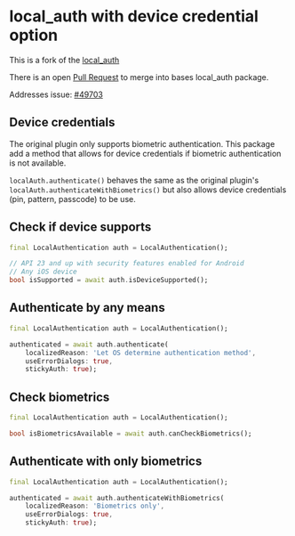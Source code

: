 # local_auth with device credential option

This is a fork of the [local_auth](https://github.com/flutter/plugins/tree/master/packages/local_auth)

There is an open [Pull Request](https://github.com/flutter/plugins/pull/2489) to merge into bases local_auth package.

Addresses issue: [#49703](https://github.com/flutter/flutter/issues/49703)

## Device credentials

The original plugin only supports biometric authentication. This package add a method that allows for device credentials if biometric authentication is not available.

`localAuth.authenticate()` behaves the same as the original plugin's `localAuth.authenticateWithBiometrics()` but also allows device credentials (pin, pattern, passcode) to be use.

## Check if device supports

```dart
final LocalAuthentication auth = LocalAuthentication();

// API 23 and up with security features enabled for Android
// Any iOS device
bool isSupported = await auth.isDeviceSupported();
```

## Authenticate by any means

```dart
final LocalAuthentication auth = LocalAuthentication();

authenticated = await auth.authenticate(
    localizedReason: 'Let OS determine authentication method',
    useErrorDialogs: true,
    stickyAuth: true);
```

## Check biometrics

```dart
final LocalAuthentication auth = LocalAuthentication();

bool isBiometricsAvailable = await auth.canCheckBiometrics();
```

## Authenticate with only biometrics

```dart
final LocalAuthentication auth = LocalAuthentication();

authenticated = await auth.authenticateWithBiometrics(
    localizedReason: 'Biometrics only',
    useErrorDialogs: true,
    stickyAuth: true);
```
